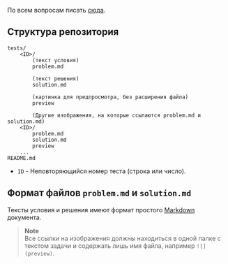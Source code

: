 По всем вопросам писать [сюда](https://t.me/xfnty).

## Структура репозитория
```
tests/
    <ID>/
        (текст условия) 
        problem.md

        (текст решения) 
        solution.md

        (картинка для предпросмотра, без расширения файла) 
        preview

        (Другие изображения, на которые ссылаются problem.md и solution.md)
    <ID>/
        problem.md
        solution.md
        preview
    ...
README.md
```
- `ID` - Неповторяющийся номер теста (строка или число).

## Формат файлов `problem.md` и `solution.md`
Тексты условия и решения имеют формат 
простого [Markdown](https://guides.hexlet.io/ru/markdown/) документа.

> **Note**  
> Все ссылки на изображения должны 
> находиться в одной папке с текстом задачи и
> содержать лишь имя файла, например `![](preview)`.
